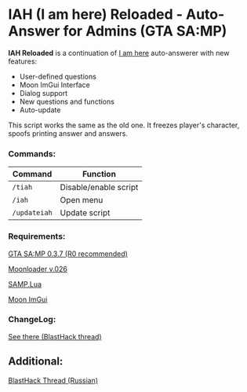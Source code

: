# IAH (I am here) Reloaded - Auto-Answer for Admins (GTA SA:MP)
**IAH Reloaded** is a continuation of [I am here](https://www.blast.hk/threads/49853/) auto-answerer with new features:
 - User-defined questions
 - Moon ImGui Interface
 - Dialog support
 - New questions and functions
 - Auto-update
 
This script works the same as the old one. It freezes player's character, spoofs printing answer and answers.
### Commands:
|Command|Function|
|--|--|
|`/tiah` |Disable/enable script|
|`/iah` |Open menu|
|`/updateiah` |Update script|
### Requirements:
[GTA SA:MP 0.3.7 (R0 recommended)](www.sa-mp.com)

[Moonloader v.026](https://www.blast.hk/threads/13305/)

[SAMP.Lua](https://www.blast.hk/threads/14624/)

[Moon  ImGui](https://www.blast.hk/threads/19292/)
### ChangeLog:
[See there (BlastHack thread)](https://www.blast.hk/threads/68215/)
## Additional:
[BlastHack Thread (Russian)](https://www.blast.hk/threads/68215/)

